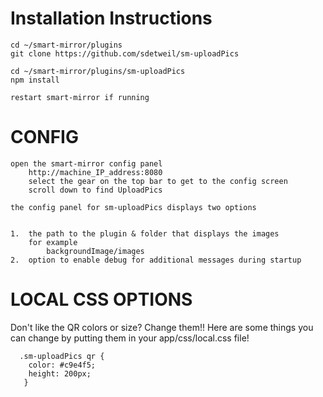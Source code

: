 



# Installation Instructions
   
	cd ~/smart-mirror/plugins
	git clone https://github.com/sdetweil/sm-uploadPics
  
	cd ~/smart-mirror/plugins/sm-uploadPics
 	npm install

    restart smart-mirror if running


# CONFIG

    open the smart-mirror config panel
        http://machine_IP_address:8080
        select the gear on the top bar to get to the config screen
        scroll down to find UploadPics

    the config panel for sm-uploadPics displays two options


    1.  the path to the plugin & folder that displays the images
        for example
            backgroundImage/images
    2.  option to enable debug for additional messages during startup


 # LOCAL CSS OPTIONS
   
Don't like the QR colors or size? Change them!!  Here are some things you can change by putting them in your app/css/local.css file!


      .sm-uploadPics qr {
	    color: #c9e4f5;
        height: 200px;
       }
      

